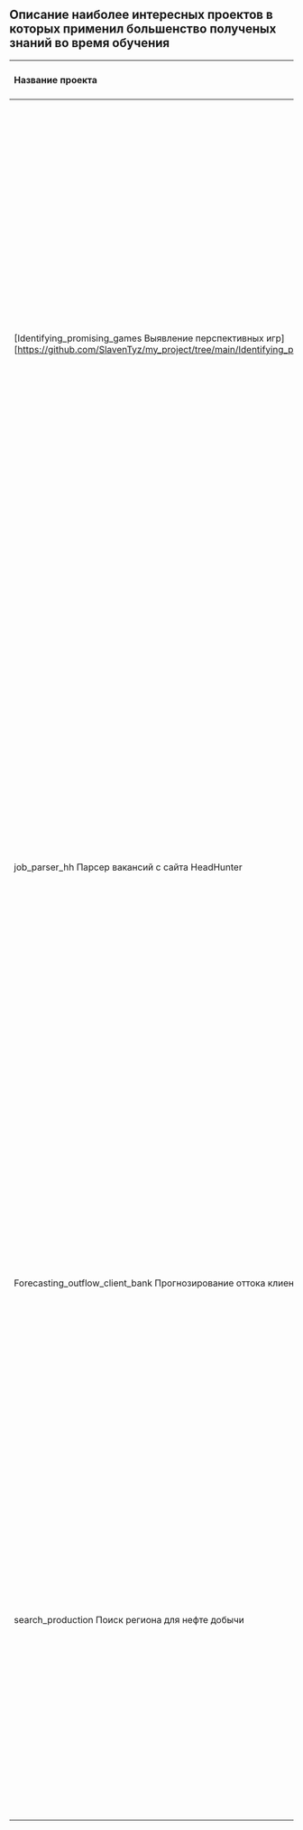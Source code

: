 
## Описание наиболее интересных проектов в которых применил большенство полученых знаний во время обучения 

| Название проекта|  Описание реализации проекта                                                             | Приобретеные навыки                           |
| :------------ |:----------------------------------------------------------------------------------------------------------------------------|:-------------|
|[Identifying_promising_games                                                                                                                                        Выявление перспективных игр] [https://github.com/SlavenTyz/my_project/tree/main/Identifying_promising_games]           | Из открытых источников доступны исторические данные о продажах игр, оценки пользователей и экспертов, жанры и платформы (например, Xbox или PlayStation). Нужно выявить параметры которые влияют на успешность продаж игр. Для начала подготовил данные на наличие пропусков или не корректных данных обработал их. Далее проверил различные зависимости, корреляции. Затем перебрал различные комбинации параметров и построил графики, что бы выделить зависимости. В заключении выдвинул и проверил различные гипотезы |изминения типов данных, работа с дубликатами,категоризация данных,склеивание таблиц, статистика, теория вероятности,формулирование и подтверждения гипотез, гистограммы (частот, плотностей), визуализация взаимосвязи данных
| job_parser_hh Парсер вакансий с сайта HeadHunter|     Ищу вакансии где не требуется опыт или опыт от 1 года Вытаскиваю различные данные из вакансий, что бы можно  было работать с таблицей, в которой данные с группировал по компаниям, городу, зарплате, описанием и т.д На основании описания распределил вакансии по категориям. Вакансия определяется в нужную категорию на основании ключевых слов в описании (Город, возможность удаленки, направление деятельности, Зарплата). На основании этого могу выбрать интересную вакансию и загрузить ее на сайте. Так как кол-во API запросов ограничино по этому, при привышении лимита появляется ошибка            |API, JSON, ознакомился с библиотеками IPython,json,matplotlib, seaborn,requests|
|Forecasting_outflow_client_bank Прогнозирование оттока клиентов из банка|На основании исторических данных о поведении клиентов и расторжение договора с банком, прогнозировал уйдет клиент в ближайшее время или нет. Построил модели  и при помощи перебора различных параметров искал лучшие метрики. Выбрал модель с наибольшими значениями F1-меры.|Модели  Классификации (логическая регрессия, дерево решений, случайный лес) Различные метрики (F1-мера,Precision(Точность),Recall(Полнота), Матрица ошибок, Accuracy). Для улучшения метрик приминял:масштабирование, взвешивание классов, порог классификации, увеличение/уменшение выборки  
| search_production Поиск региона для нефте добычи |На основании данных, нужно решить какой регион разрабатывать для бурения скважин, что бы минимизировать риски у получить наибольший доход. Для этого решил следующие задачи обработал исходные данные, что бы не было пропусков, или не корректных значений, заполнил их. На основании предсказанний различных моделе анализирую риски/убытки и делаю выводы о наиболее перспективных регионах для разработки нефти рождения|Модели  Регрессии (дерево решений в регресии, линейная регресия, случайный лес). Различные метрики (MSE,RMSE,r2,MAE).Для выявления лучшей модели по разному обрабатывал данные (кросс-валидация,Bootstrap). Доверительный интервал 

 
 


